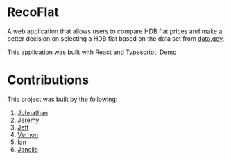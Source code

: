 # RecoFlat

A web application that allows users to compare HDB flat prices and make a better decision on selecting a HDB flat based on the data set from [data.gov](https://data.gov.sg/dataset/resale-flat-prices).

This application was built with React and Typescript. [Demo](https://youtu.be/py-t21I5phc)

# Contributions
This project was built by the following:
1. [Johnathan](https://github.com/john14759)
2. [Jeremy](https://github.com/iiJoe)
3. [Jeff](https://github.com/Arcyonix)
4. [Vernon](https://github.com/Vernonlzy)
5. [Ian](https://github.com/Iyzyman)
6. [Janelle](https://github.com/janellekoh)

